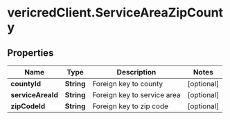 # vericredClient.ServiceAreaZipCounty

## Properties
Name | Type | Description | Notes
------------ | ------------- | ------------- | -------------
**countyId** | **String** | Foreign key to county | [optional] 
**serviceAreaId** | **String** | Foreign key to service area | [optional] 
**zipCodeId** | **String** | Foreign key to zip code | [optional] 


